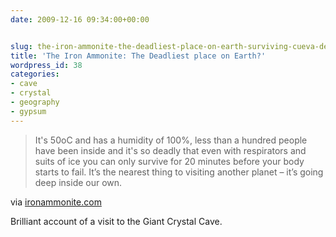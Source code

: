 ```yaml
---
date: 2009-12-16 09:34:00+00:00


slug: the-iron-ammonite-the-deadliest-place-on-earth-surviving-cueva-de-los-cristales-the-giant-crystal-cave
title: 'The Iron Ammonite: The Deadliest place on Earth?'
wordpress_id: 38
categories:
- cave
- crystal
- geography
- gypsum
---
```


  
     

<blockquote>It's 50oC and has a humidity of 100%, less than a hundred people have been inside and it's so deadly that even with respirators and suits of ice you can only survive for 20 minutes before your body starts to fail. It’s the nearest thing to visiting another planet – it’s going deep inside our own.</blockquote>

  
  


via [ironammonite.com](http://www.ironammonite.com/2009/12/surviving-cueva-de-los-cristales-giant.html)

  
   

Brilliant account of a visit to the Giant Crystal Cave.

